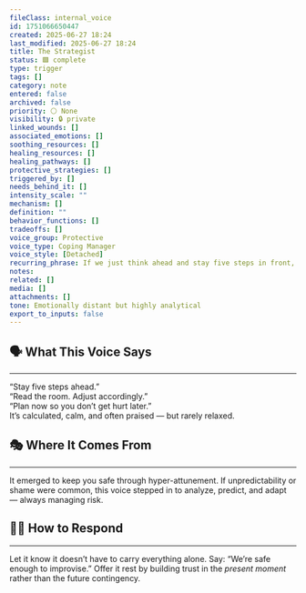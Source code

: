 ```yaml
---
fileClass: internal_voice
id: 1751066650447
created: 2025-06-27 18:24
last_modified: 2025-06-27 18:24
title: The Strategist
status: 🟩 complete
type: trigger
tags: []
category: note
entered: false
archived: false
priority: ⚪ None
visibility: 🔒 private
linked_wounds: []
associated_emotions: []
soothing_resources: []
healing_resources: []
healing_pathways: []
protective_strategies: []
triggered_by: []
needs_behind_it: []
intensity_scale: ""
mechanism: []
definition: ""
behavior_functions: []
tradeoffs: []
voice_group: Protective
voice_type: Coping Manager
voice_style: [Detached]
recurring_phrase: If we just think ahead and stay five steps in front, we’ll never get hurt again.
notes: 
related: []
media: []
attachments: []
tone: Emotionally distant but highly analytical
export_to_inputs: false
---
```


## 🗣️ What This Voice Says
---
“Stay five steps ahead.”  
“Read the room. Adjust accordingly.”  
“Plan now so you don’t get hurt later.”  
It’s calculated, calm, and often praised — but rarely relaxed.

## 🎭 Where It Comes From
---
It emerged to keep you safe through hyper-attunement. If unpredictability or shame were common, this voice stepped in to analyze, predict, and adapt — always managing risk.

## 🧘‍♂️ How to Respond
---
Let it know it doesn’t have to carry everything alone. Say: “We’re safe enough to improvise.” Offer it rest by building trust in the *present moment* rather than the future contingency.
